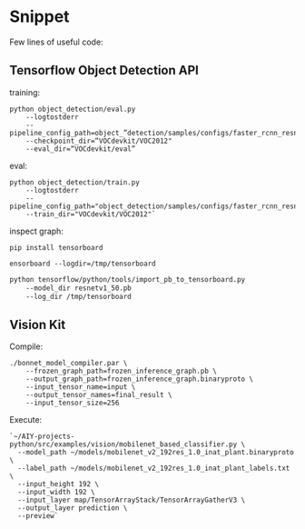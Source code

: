 # Snippet
Few lines of useful code:


## Tensorflow Object Detection API

training:

```
python object_detection/eval.py 
    --logtostderr 
    --pipeline_config_path=object_”detection/samples/configs/faster_rcnn_resnet101_voc07.config” 
    --checkpoint_dir=“VOCdevkit/VOC2012" 
    --eval_dir=“VOCdevkit/eval” 
```
  
eval:

```
python object_detection/train.py     
    --logtostderr     
    --pipeline_config_path="object_detection/samples/configs/faster_rcnn_resnet101_voc07.config"    
    --train_dir="VOCdevkit/VOC2012"`
```

inspect graph:

`pip install tensorboard`

`ensorboard --logdir=/tmp/tensorboard`

```bash
python tensorflow/python/tools/import_pb_to_tensorboard.py
    --model_dir resnetv1_50.pb 
    --log_dir /tmp/tensorboard
```


## Vision Kit

Compile:

```
./bonnet_model_compiler.par \
    --frozen_graph_path=frozen_inference_graph.pb \
    --output_graph_path=frozen_inference_graph.binaryproto \
    --input_tensor_name=input \
    --output_tensor_names=final_result \
    --input_tensor_size=256
```

  
Execute:

```
`~/AIY-projects-python/src/examples/vision/mobilenet_based_classifier.py \
  --model_path ~/models/mobilenet_v2_192res_1.0_inat_plant.binaryproto \
  --label_path ~/models/mobilenet_v2_192res_1.0_inat_plant_labels.txt \
  --input_height 192 \
  --input_width 192 \
  --input_layer map/TensorArrayStack/TensorArrayGatherV3 \
  --output_layer prediction \
  --preview`
  ```